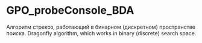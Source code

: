 # GPO_probeConsole_BDA
Алгоритм стрекоз, работающий в бинарном (дискретном) пространстве поиска. Dragonfly algorithm, which works in binary (discrete) search space.
